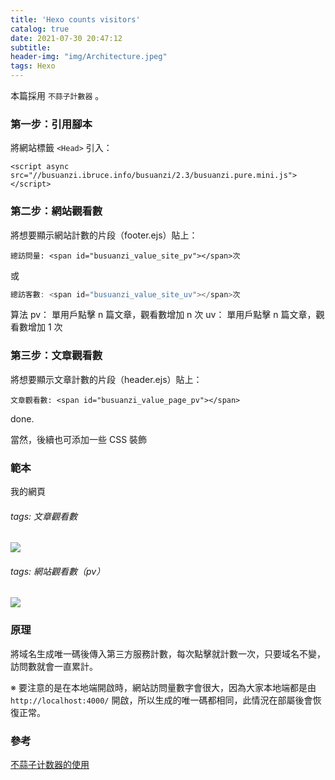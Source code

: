 ```yaml
---
title: 'Hexo counts visitors'
catalog: true
date: 2021-07-30 20:47:12
subtitle:
header-img: "img/Architecture.jpeg"
tags: Hexo
---
```

本篇採用 `不蒜子計數器` 。

### 第一步：引用腳本
將網站標籤 `<Head>` 引入：
```javascript=
<script async src="//busuanzi.ibruce.info/busuanzi/2.3/busuanzi.pure.mini.js"></script>
```

### 第二步：網站觀看數

將想要顯示網站計數的片段（footer.ejs）貼上：
```javascript=
總訪問量: <span id="busuanzi_value_site_pv"></span>次
```
或
```javascript
總訪客數: <span id="busuanzi_value_site_uv"></span>次
```

算法
pv： 單用戶點擊 n 篇文章，觀看數增加 n 次
uv： 單用戶點擊 n 篇文章，觀看數增加 1 次

### 第三步：文章觀看數

將想要顯示文章計數的片段（header.ejs）貼上：
```javascript=
文章觀看數: <span id="busuanzi_value_page_pv"></span>
```

done.


當然，後續也可添加一些 CSS 裝飾

### 範本
我的網頁
###### tags: 文章觀看數
![](https://i.imgur.com/17kN728.jpg)
###### tags: 網站觀看數（pv）
![](https://i.imgur.com/dkOnxR8.jpg)


### 原理
將域名生成唯一碼後傳入第三方服務計數，每次點擊就計數一次，只要域名不變，訪問數就會一直累計。


※ 要注意的是在本地端開啟時，網站訪問量數字會很大，因為大家本地端都是由 `http://localhost:4000/` 開啟，所以生成的唯一碼都相同，此情況在部屬後會恢復正常。


### 參考
[不蒜子计数器的使用](https://blog.csdn.net/weixin_46247581/article/details/105848853)